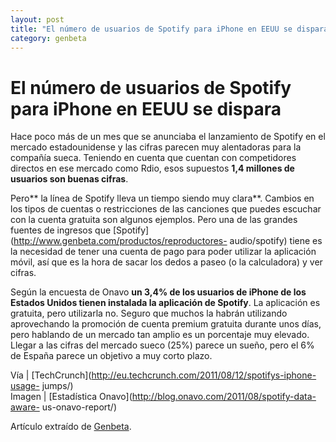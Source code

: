 ```yaml
---
layout: post
title: "El número de usuarios de Spotify para iPhone en EEUU se dispara"
category: genbeta
---
```


# El número de usuarios de Spotify para iPhone en EEUU se dispara

Hace poco más de un mes que se anunciaba el lanzamiento de Spotify en el
mercado estadounidense y las cifras parecen muy alentadoras para la compañía
sueca. Teniendo en cuenta que cuentan con competidores directos en ese mercado
como Rdio, esos supuestos **1,4 millones de usuarios son buenas cifras**.

Pero** la línea de Spotify lleva un tiempo siendo muy clara**. Cambios en los
tipos de cuentas o restricciones de las canciones que puedes escuchar con la
cuenta gratuita son algunos ejemplos. Pero una de las grandes fuentes de
ingresos que [Spotify](http://www.genbeta.com/productos/reproductores-
audio/spotify) tiene es la necesidad de tener una cuenta de pago para poder
utilizar la aplicación móvil, así que es la hora de sacar los dedos a paseo (o
la calculadora) y ver cifras.

Según la encuesta de Onavo **un 3,4% de los usuarios de iPhone de los Estados
Unidos tienen instalada la aplicación de Spotify**. La aplicación es gratuita,
pero utilizarla no. Seguro que muchos la habrán utilizando aprovechando la
promoción de cuenta premium gratuita durante unos días, pero hablando de un
mercado tan amplio es un porcentaje muy elevado. Llegar a las cifras del
mercado sueco (25%) parece un sueño, pero el 6% de España parece un objetivo a
muy corto plazo.

Vía | [TechCrunch](http://eu.techcrunch.com/2011/08/12/spotifys-iphone-usage-
jumps/)  
Imagen | [Estadística Onavo](http://blog.onavo.com/2011/08/spotify-data-aware-
us-onavo-report/)

Artículo extraído de [Genbeta](http://www.genbeta.com).